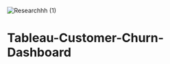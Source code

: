 ![Researchhh (1)](https://github.com/MaleeshaDeS/Tableau-Customer-Churn-Dashboard/assets/136589431/549bf2a3-35a4-4b8c-9638-b93a7318ec6f)
# Tableau-Customer-Churn-Dashboard
